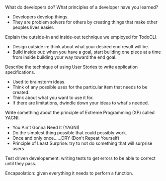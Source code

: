 What do developers do? What principles of a developer have you learned?
* Developers develop things.
* They are problem solvers for others by creating things that make other peoples lives easier.


Explain the outside-in and inside-out technique we employed for TodoCLI.
* Design outside in: think about what your desired end result will be.
* Build inside out: when you have a goal, start building one piece at a time from inside building your way toward the end goal.

Describe the technique of using User Stories to write application specifications.
* Used to brainstorm ideas.
* Think of any possible uses for the particular item that needs to be created.
* Think about what you want to use it for.
* If there are limitations, dwindle down your ideas to what's needed.

Write something about the principle of Extreme Programming (XP) called YAGNI.
* You Ain't Gonna Need It (YAGNI)
* Do the simplest thing possible that could possibly work.
* Once and only once......DRY (Don't Repeat Yourself)
* Principle of Least Surprise: try to not do something that will surprise users

Test driven developement: writing tests to get errors to be able to correct until they pass.

Encapsolation: given everything it needs to perforn a function.
